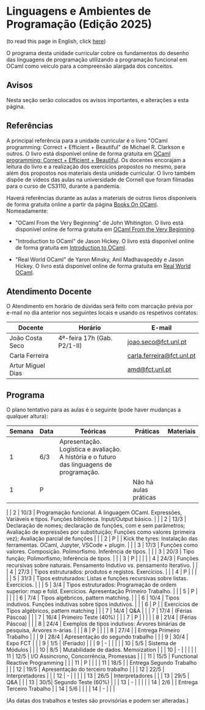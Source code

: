 # Linguagens e Ambientes de Programação (Edição 2025)

(to read this page in English, click [here](README-EN.md))

O programa desta unidade curricular cobre os fundamentos do desenho das
linguagens de programação utilizando a programação funcional em OCaml como
veículo para a compreensão alargada dos conceitos.

## Avisos

Nesta seção serão colocados os avisos importantes, e alterações a esta página.

## Referências


A principal referência para a unidade curricular é o livro "OCaml programming: Correct + Efficient + Beautiful" de Michael R. Clarkson e outros. O livro está disponível online de forma gratuita em [OCaml programming: Correct + Efficient + Beautiful](https://cs3110.github.io/textbook/). Os docentes encorajam a leitura do livro e a realização dos exercícios propostos no mesmo, para além dos propostos nos materiais desta unidade curricular. O livro também dispõe de vídeos das aulas na universidade de Cornell que foram filmadas para o curso de CS3110, durante a pandemia.

Haverá referências durante as aulas a materiais de outros livros disponíveis de forma gratuita online a partir da página [Books On OCaml](https://ocaml.org/books). Nomeadamente:

- "OCaml From the Very Beginning" de John Whitington. O livro está disponível online de forma gratuita em [OCaml From the Very Beginning](https://ocaml-book.com/).

- "Introduction to OCaml" de Jason Hickey. O livro está disponível online de forma gratuita em [Introduction to OCaml](http://courses.cms.caltech.edu/cs134/cs134b/book.pdf).

- "Real World OCaml" de Yaron Minsky, Anil Madhavapeddy e Jason Hickey. O livro está disponível online de forma gratuita em [Real World OCaml](https://dev.realworldocaml.org/).

## Atendimento Docente

O Atendimento em horário de dúvidas será feito com marcação prévia por e-mail no dia anterior nos seguintes locais e usando os respetivos contatos:

| Docente | Horário | E-mail |
| -------- | -------- | -------- |
| João Costa Seco | 4ª-feira 17h (Gab. P2/1-II) | joao.seco@fct.unl.pt |
| Carla Ferreira |  | carla.ferreira@fct.unl.pt |
| Artur Miguel Dias |  | amd@fct.unl.pt |

## Programa

O plano tentativo para as aulas é o seguinte (pode haver mudanças a qualquer altura):

| Semana | Data | Teóricas | Práticas | Materiais |
| -------- | -------- | -------- | -------- | -------- |
| 1 | 6/3 | Apresentação. Logística e avaliação. A história e o futuro das linguagens de programação. | | 
| 1 |  P  | | Não há aulas práticas | 
|
| 2 | 10/3 | Programação funcional. A linguagem OCaml. Expressões, Variáveis e tipos. Funções biblioteca. Input/Output básico. | |
| 2 | 13/3 | Declaração de nomes; declaração de funções, com e sem parâmetros; Avaliação de expressões por substituição; Funções como valores (primeira vez); Avaliação parcial de funções |  |
| 2 | P  | | Kick the tyres: Instalação das ferramentas. OCaml, Jupyter, VSCode + plugin. | 
|
| 3 | 17/3 | Funções como valores. Composição. Polimorfismo. Inferência de tipos. | |
| 3 | 20/3 | Tipo função; Polimorﬁsmo; Inferência de tipos. | |
| 3 | P  | | |
|
| 4 | 24/3 | Funções recursivas sobre naturais. Pensamento Indutivo vs. pensamento Iterativo. | |
| 4 | 27/3 | Tipos estruturados: produtos e registos. Exercícios. | |
| 4 | P  | | |
|
| 5 | 31/3 | Tipos estruturados: Listas e funções recursivas sobre listas. Exercícios. | |
| 5 | 3/4 | Tipos estruturados: Programação de ordem superior: map e fold. Exercícios. Apresentação Primeiro Trabalho. | |
| 5 | P  | | |
|
| 6 | 7/4 | Tipos algébricos, pattern matching. | |
| 6 | 10/4 | Tipos indutivos. Funções indutivas sobre tipos indutivos. | |
| 6 | P  | | Exercícios de Tipos algébricos, pattern matching |
|
| 7 | 14/4 | Q&A | |
| 7 | 17/4 | (Férias Páscoa) | |
| 7 | 16/4  | Primeiro Teste (40%) | |
| 7 | P  | | |
|
| 8 | 21/4 | (Férias Páscoa) | |
| 8 | 24/4 | Exemplos de tipos indutivos: Árvores binárias de pesquisa, Árvores n-árias. | |
| 8 | P  | | |
| 8 | 27/4  | | Entrega Primeiro Trabalho |
|
| 9 | 28/4 | Apresentação do segundo trabalho | |
| 9 | 30/4 | Expo FCT | |
| 9 | 1/5 | (Feriado) | |
| 9 | -  | | |
|
| 10 | 5/5 | Sistema de Módulos | |
| 10 | 8/5 | Mutabilidade de dados. Memoization | |
| 10 | -  | | |
|
| 11 | 12/5 | I/O Assíncrono, Concorrência, Promessas | |
| 11 | 15/5 | Functional Reactive Programming | |
| 11 | P  | | |
| 11 | 18/5  | | Entrega Segundo Trabalho |
|
| 12 | 19/5 | Apresentação do terceiro trabalho | |
| 12 | 22/5 | Interpretadores | |
| 12 | -  | | |
|
| 13 | 26/5 | Interpretadores | |
| 13 | 29/5 | Q&A | |
| 13 | 30/5| Segundo Teste (60%) | |
| 13 | -  | | |
|
| 14 | 2/6 | | Entrega Terceiro Trabalho | 
| 14 | 5/6 | | |
| 14 | -   | | |


(As datas dos trabalhos e testes são provisórias e podem ser alteradas.)
